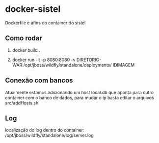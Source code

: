 # docker-sistel
Dockerfile e afins do container do sistel 

## Como rodar

1. docker build .

2. docker run -it -p 8080:8080 -v DIRETORIO-WAR:/opt/jboss/wildfly/standalone/deployments/ IDIMAGEM

## Conexão com bancos

Atualmente estamos adicionando um host local.db que aponta para outro container com o banco de dados, para mudar o ip basta editar o arquivos src/addHosts.sh

## Log

localização do log dentro do container: /opt/jboss/wildfly/standalone/log/server.log
